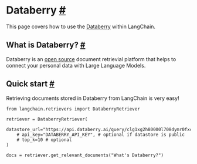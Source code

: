 


 Databerry
 [#](#databerry "Permalink to this headline")
=========================================================



 This page covers how to use the
 [Databerry](https://databerry.ai) 
 within LangChain.
 




 What is Databerry?
 [#](#what-is-databerry "Permalink to this headline")
--------------------------------------------------------------------------



 Databerry is an
 [open source](https://github.com/gmpetrov/databerry) 
 document retrievial platform that helps to connect your personal data with Large Language Models.
 









 Quick start
 [#](#quick-start "Permalink to this headline")
-------------------------------------------------------------



 Retrieving documents stored in Databerry from LangChain is very easy!
 





```
from langchain.retrievers import DataberryRetriever

retriever = DataberryRetriever(
    datastore_url="https://api.databerry.ai/query/clg1xg2h80000l708dymr0fxc",
    # api_key="DATABERRY_API_KEY", # optional if datastore is public
    # top_k=10 # optional
)

docs = retriever.get_relevant_documents("What's Databerry?")

```







